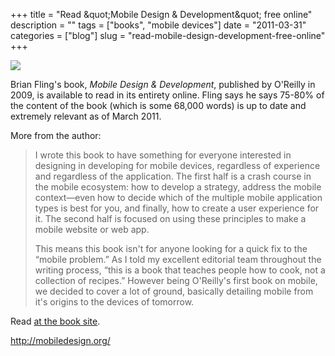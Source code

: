 +++
title = "Read &amp;quot;Mobile Design & Development&amp;quot; free online"
description = ""
tags = ["books", "mobile devices"]
date = "2011-03-31"
categories = ["blog"]
slug = "read-mobile-design-development-free-online"
+++



  <div class="notebook-screenshot"><a href="http://mobiledesign.org/"><img src="//konigi.com/media/bluga/wt4d94cc3eba141_large.jpg"/></a></div><p>Brian Fling's book,  <em>Mobile Design & Development</em>, published by O'Reilly in 2009, is available to read in its entirety online. Fling says he says 75-80% of the content of the book (which is some 68,000 words) is up to date and extremely relevant as of March 2011.</p>

<p>More from the author:</p>

<p><blockquote>I wrote this book to have something for everyone interested in designing in developing for mobile devices, regardless of experience and regardless of the application. The first half is a crash course in the mobile ecosystem: how to develop a strategy, address the mobile context—even how to decide which of the multiple mobile application types is best for you, and finally, how to create a user experience for it. The second half is focused on using these principles to make a mobile website or web app.</p>

<p>This means this book isn't for anyone looking for a quick fix to the “mobile problem.” As I told my excellent editorial team throughout the writing process, “this is a book that teaches people how to cook, not a collection of recipes.” However being O'Reilly's first book on mobile, we decided to cover a lot of ground, basically detailing mobile from it's origins to the devices of tomorrow.</blockquote></p>

<p>Read <a href="http://mobiledesign.org/">at the book site</a>.</p>

    
  <a href="http://mobiledesign.org/">http://mobiledesign.org/</a>

